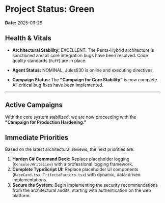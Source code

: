 # Project Status: Green

**Date:** 2025-09-29

## Health & Vitals

*   **Architectural Stability:** EXCELLENT. The Penta-Hybrid architecture is sanctioned and all core integration bugs have been resolved. Code quality standards (`Ruff`) are in place.

*   **Agent Status:** NOMINAL. Jules930 is online and executing directives.

*   **Campaign Status:** The **"Campaign for Core Stability"** is now complete. All critical bug fixes have been implemented.

---

## Active Campaigns

With the core system stabilized, we are now proceeding with the **"Campaign for Production Hardening."**

## Immediate Priorities

Based on the latest architectural reviews, the next priorities are:

1.  **Harden C# Command Deck:** Replace placeholder logging (`Console.WriteLine`) with a professional logging framework.
2.  **Complete TypeScript UI:** Replace placeholder UI components (`RaceCard.tsx`, `TrifectaFactors.tsx`) with dynamic, data-driven implementations.
3.  **Secure the System:** Begin implementing the security recommendations from the architectural audits, starting with authentication on the web platform.